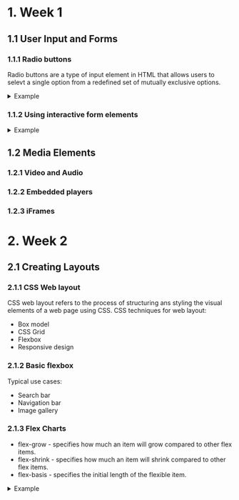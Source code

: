 # 1. Week 1 
## 1.1 User Input and Forms
### 1.1.1 Radio buttons
Radio buttons are a type of input element in HTML that allows users to selevt a single option from a redefined set of mutually exclusive options.

<details>
  <summary>Example</summary>
  
  ```html
<h1>Book a table</h1>
    <form action="POST">
        <fieldset id="size">
            <label>
                <input type="radio" value="2" name="size"> 2-person table
            </label>
            <label>
                <input type="radio" value="4" name="size" checked> 4-person table
            </label>
            <label>
                <input type="radio" value="6" name="size"> 6-person table
            </label>
        </fieldset>
        <fieldset id="location">
            <label>
                <input type="radio" value="indoors" name="location" checked> Indoors
            </label>
            <label>
                <input type="radio" value="outdoors" name="location"> Outdoors
            </label>
        </fieldset>
        <button type="submit">Book a table</button>
    </form>
  ```
</details>

### 1.1.2 Using interactive form elements

<details>
  <summary>Example</summary>
  
  ```html
  <h1>Book a table</h1>
    <form action="POST">
        <div>
            <label for="booking_date">Booking date</label>
            <input type="date" id="booking_date" name="booking_date">
        </div>
        <div>
            <label for="booking_people">Number of people</label>
            <input type="range" id="booking_people" name="booking_people" min="1" max="10" value="4"
                oninput="this.nextElementSibling.value = this.value">
            <output>4</output>
        </div>
        <div>
            <!-- Set up a data list -->
            <label for="booking_location">Location</label>
            <input id="booking_location" name="booking_location" list="locations">
            <datalist id="locations">
                <option value="Downtown"></option>
                <option value="Uptown"></option>
            </datalist>
        </div>
        <div>
            <button>Submit</button>
        </div>
    </form>
  ```
</details>

## 1.2 Media Elements
### 1.2.1 Video and Audio
### 1.2.2 Embedded players
### 1.2.3 iFrames
# 2. Week 2
## 2.1 Creating Layouts
### 2.1.1 CSS Web layout
CSS web layout refers to the process of structuring ans styling the visual elements of a web page using CSS.
CSS techniques for web layout:
- Box model
- CSS Grid
- Flexbox
- Responsive design
### 2.1.2 Basic flexbox
Typical use cases:
- Search bar
- Navigation bar
- Image gallery
### 2.1.3 Flex Charts
- flex-grow - specifies how much an item will grow compared to other flex items.
- flex-shrink - specifies how much an item will shrink compared to other flex items.
- flex-basis - specifies the initial length of the flexible item.
<details>
  <summary>Example</summary>
  
  ```html
 <style>
    * {
        padding: 0;
        margin: 0;
    }

    .row {
        display: flex;
        align-items: stretch;
    }

    .row .label {
        flex: 0 0 auto;
    }

    .row .container {
        display: flex;
        flex: 1;
        justify-content: flex-start;
    }

    .row .dish {
        display: flex;
        flex: 1;
        justify-content: center;
    }

    .pasta {
        background-color: #ee9972;
    }

    .pizza {
        background-color: #f4ce14;
    }

    .borrito {
        background-color: #495e57;
    }
</style>

<body>

    <body>
        <div class="row">
            <div class="label">Preffered dishes</div>
            <div class="container">
                <div class="dish pasta" style="flex-basis: 35%;">35%</div>
                <div class="dish pizza" style="flex-basis: 50%;">50%</div>
                <div class="dish borrito" style="flex-basis: 15%;">15%</div>
            </div>
        </div>
    </body>
    <script src="app.js"></script>
</body>

</html>
  ```
</details>
